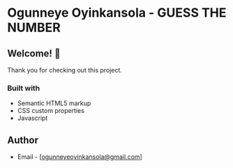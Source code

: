 # Ogunneye Oyinkansola - GUESS THE NUMBER 

## Welcome! 👋
Thank you for checking out this project.

### Built with

- Semantic HTML5 markup
- CSS custom properties
- Javascript


## Author

- Email - [ogunneyeoyinkansola@gmail.com]